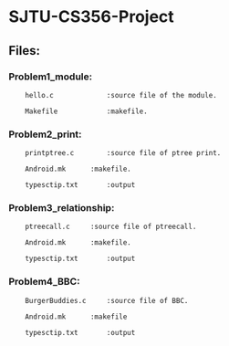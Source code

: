 # SJTU-CS356-Project
## Files:

### Problem1_module:
  
		hello.c				:source file of the module.
    
		Makefile			:makefile.
    
### Problem2_print:
  
		printptree.c		:source file of ptree print.
    
		Android.mk		:makefile.
    
		typesctip.txt		:output
    
### Problem3_relationship:
  
		ptreecall.c		:source file of ptreecall.
    
		Android.mk		:makefile.
    
		typesctip.txt		:output
    
### Problem4_BBC:
  
		BurgerBuddies.c		:source file of BBC.
    
		Android.mk		:makefile
    
		typesctip.txt		:output
